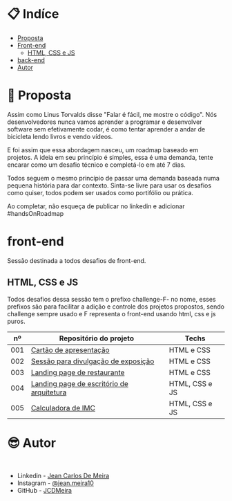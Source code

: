 # 📋 Indíce

- [Proposta](#id01)
- [Front-end](#id02)
  - [HTML, CSS e JS](#id02.1)
- [back-end](#id03)
- [Autor](#id08)

# 🚀 Proposta <a name="id01"></a>

Assim como Linus Torvalds disse "Falar é fácil, me mostre o código". Nós desenvolvedores nunca vamos aprender a programar e desenvolver software sem efetivamente codar, é como tentar aprender a andar de bicicleta lendo livros e vendo vídeos.

E foi assim que essa abordagem nasceu, um roadmap baseado em projetos. A ideia em seu princípio é simples, essa é uma demanda, tente encarar como um desafio técnico e completá-lo em até 7 dias.

Todos seguem o mesmo princípio de passar uma demanda baseada numa pequena história para dar contexto. Sinta-se livre para usar os desafios como quiser, todos podem ser usados como portifólio ou prática.

Ao completar, não esqueça de publicar no linkedin e adicionar #handsOnRoadmap

# front-end <a name="id02"></a>

Sessão destinada a todos desafios de front-end.

## HTML, CSS e JS <a name="id02.1"></a>

Todos desafios dessa sessão tem o prefixo challenge-F- no nome, esses prefixos são para facilitar a adição e controle dos projetos propostos, sendo challenge sempre usado e F representa o front-end usando html, css e js puros.

| nº  | Repositório do projeto                                                                                                       | Techs          |
| --- | ---------------------------------------------------------------------------------------------------------------------------- | -------------- |
| 001 | [Cartão de apresentação](https://github.com/JCDMeira/challenge-F-001-presentation-card "challenge-F-001-presentation-card")  | HTML e CSS     |
| 002 | [Sessão para divulgação de exposição](https://github.com/JCDMeira/challenge-F-002-one-section "challenge-F-002-one-section") | HTML e CSS     |
| 003 | [Landing page de restaurante](https://github.com/JCDMeira/challenge-F-003-lp "challenge-F-003-lp")                           | HTML e CSS     |
| 004 | [Landing page de escritório de arquitetura](https://github.com/JCDMeira/challenge-F-004-lp-js "challenge-F-004-lp-js")       | HTML, CSS e JS |
| 005 | [Calculadora de IMC](https://github.com/JCDMeira/challenge-F-005-imc-calculator "challenge-F-005-imc-calculator")            | HTML, CSS e JS |

# :sunglasses: Autor <a name="id08"></a>

<br />

- Linkedin - [Jean Carlos De Meira](https://www.linkedin.com/in/jeanmeira/)
- Instagram - [@jean.meira10](https://www.instagram.com/jean.meira10/)
- GitHub - [JCDMeira](https://github.com/JCDMeira)
